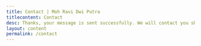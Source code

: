```yaml
---
title: Contact | Moh Ravi Dwi Putra
titlecontent: Contact
desc: Thanks, your message is sent successfully. We will contact you shortly!
layout: content
permalink: /contact
---
```

